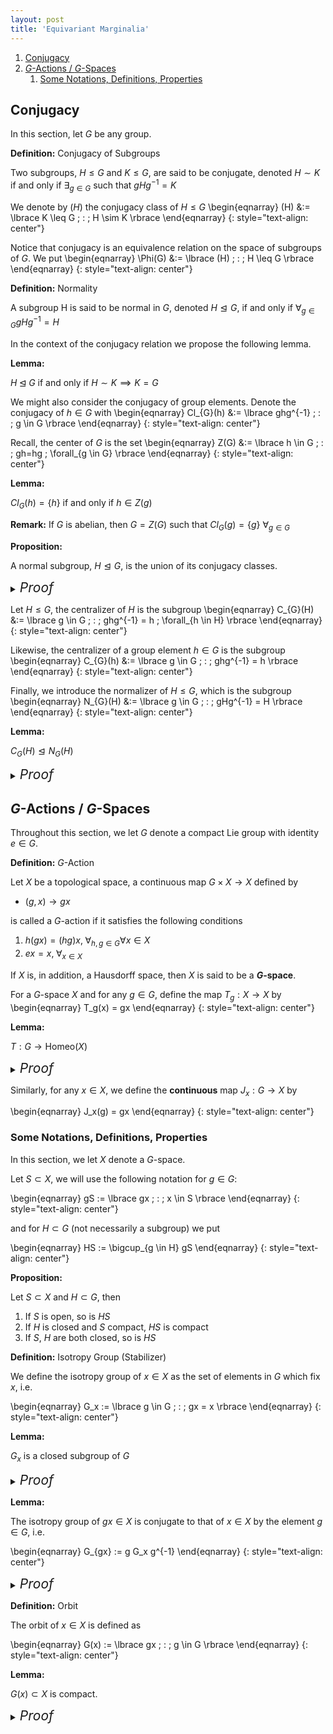 ```yaml
---
layout: post
title: 'Equivariant Marginalia'
---
```


1. [Conjugacy](#S1)
2. [$G$-Actions / $G$-Spaces](#S2)
    1. [Some Notations, Definitions, Properties](#S2s1)

## Conjugacy <a name="S1"></a>

In this section, let $G$ be any group.

<div class="definition" markdown="1">

**Definition:** Conjugacy of Subgroups

Two subgroups, $H \leq G$ and $K \leq G$, are said to be conjugate, denoted $H \sim K$ if and only if $\exists_{g \in G}$ such that $gHg^{-1} = K$
</div>

We denote by $(H)$ the conjugacy class of $H \leq G$
\begin{eqnarray}
(H) &:= \lbrace K \leq G \; : \; H \sim K \rbrace
\end{eqnarray}
{: style="text-align: center"}

Notice that conjugacy is an equivalence relation on the space of subgroups of $G$. We put
\begin{eqnarray}
\Phi(G) &:= \lbrace (H) \; : \; H \leq G \rbrace
\end{eqnarray}
{: style="text-align: center"}

<div class="definition" markdown="1">

**Definition:** Normality

A subgroup H is said to be normal in $G$, denoted $H \mathrel{\unlhd} G$, if and only if $\forall_{g \in G} gHg^{-1} = H$
</div>

In the context of the conjugacy relation we propose the following lemma.

<div class="proposition" markdown="1">

**Lemma:** 

$H \unlhd G$ if and only if $H \sim K \implies K = G$
</div>

We might also consider the conjugacy of group elements. Denote the conjugacy of $h \in G$ with
\begin{eqnarray}
Cl_{G}(h) &:= \lbrace ghg^{-1} \; : \; g \in G \rbrace
\end{eqnarray}
{: style="text-align: center"}

Recall, the center of $G$ is the set
\begin{eqnarray}
Z(G) &:= \lbrace h \in G \; : \; gh=hg \; \forall_{g \in G} \rbrace
\end{eqnarray}
{: style="text-align: center"}

<div class="proposition" markdown="1">

**Lemma:** 

$Cl_{G}(h) = \lbrace h \rbrace$ if and only if $h \in Z(g)$
</div>

**Remark:** If $G$ is abelian, then $G = Z(G)$ such that $Cl_{G}(g) = \lbrace g \rbrace$ $\forall_{g \in G}$

<div class="proposition" markdown="1">

**Proposition:** 

A normal subgroup, $H \mathrel{\unlhd} G$, is the union of its conjugacy classes.

<details>
<summary><i style="font-size:150%;">Proof</i></summary>

<div class="proof" markdown="1">

Take $h \in H$. As $H$ is normal
- $\for_{g \in G} ghg^{-1} \in H$

hence, $Cl_{G}(h) \subset H$. The other inclusion is immediate.

</div>
</details>
</div>

Let $H \leq G$, the centralizer of $H$ is the subgroup
\begin{eqnarray}
C_{G}(H) &:= \lbrace g \in G \; : \; ghg^{-1} = h \; \forall_{h \in H} \rbrace
\end{eqnarray}
{: style="text-align: center"}

Likewise, the centralizer of a group element $h \in G$ is the subgroup
\begin{eqnarray}
C_{G}(h) &:= \lbrace g \in G \; : \; ghg^{-1} = h \rbrace
\end{eqnarray}
{: style="text-align: center"}

Finally, we introduce the normalizer of $H \leq G$, which is the subgroup
\begin{eqnarray}
N_{G}(H) &:= \lbrace g \in G \; : \; gHg^{-1} = H \rbrace
\end{eqnarray}
{: style="text-align: center"}

<div class="proposition" markdown="1">

**Lemma:** 

$C_{G}(H) \mathrel{\unlhd} N_{G}(H)$

<details>
<summary><i style="font-size:150%;">Proof</i></summary>

<div class="proof" markdown="1">

Let $x \in C_{G}(H)$ and $y \in N_{G}(H)$. We will show that $yxy^{-1} \in C_{G}(H)$.

Choose $h \in H$, then $y^{-1}hy \in H$ such that $x^{-1}(y^{-1}hy)x = y^{-1}hy$. Hence,
 
$$
\begin{align}
(yxy^{-1}) h (yxy^{-1})^{-1} & = yx (y^{-1} hy)x^{-1} y^{-1} \\
 & = yy^{-1} h y y^{-1} = h
\end{align}
$$

i.e. $yxy^{-1} \in C_{G}(H)$

</div>
</details>
</div>

## $G$-Actions / $G$-Spaces <a name="S2"></a>

Throughout this section, we let $G$ denote a compact Lie group with identity $e \in G$.

<div class="definition" markdown="1">

**Definition:** $G$-Action

Let $X$ be a topological space, a continuous map $G \times X \rightarrow X$ defined by 
- $(g,x) \rightarrow gx$

is called a $G$-action if it satisfies the following conditions
1. $h(gx) = (hg)x, \; \forall_{h,g \in G} \forall{x \in X}$
2. $ex = x, \; \forall_{x \in X}$
</div>

If $X$ is, in addition, a Hausdorff space, then $X$ is said to be a **$G$-space**.

For a $G$-space $X$ and for any $g \in G$, define the map $T_g: X \rightarrow X$ by
\begin{eqnarray}
T_g(x) = gx
\end{eqnarray}
{: style="text-align: center"}

<div class="proposition" markdown="1">

**Lemma:** 

$T: G \rightarrow \text{Homeo}(X)$

<details>
<summary><i style="font-size:150%;">Proof</i></summary>

<div class="proof" markdown="1">

Take $g \in G$, $T_g$ is a continuous map, by the continuity of the group action on $X$, with continuous inverse $(T_g)^{-1} = T_{g^{-1}}$. Indeed, by conditions $(1)$ and $(2)$ of the group action:

\begin{eqnarray}
T_g \circ T_{g^{-1}}(x) = T_{g g^{-1}}(x) = T_{e}(x) = x
\end{eqnarray}
{: style="text-align: center"}

</div>
</details>
</div>

Similarly, for any $x \in X$, we define the **continuous** map $J_x: G \rightarrow X$ by 

\begin{eqnarray}
J_x(g) = gx
\end{eqnarray}
{: style="text-align: center"}

### Some Notations, Definitions, Properties <a name="S2s1"></a>

In this section, we let $X$ denote a $G$-space.

Let $S \subset X$, we will use the following notation for $g \in G$:

\begin{eqnarray}
gS := \lbrace gx \; : \; x \in S \rbrace
\end{eqnarray}
{: style="text-align: center"}

and for $H \subset G$ (not necessarily a subgroup) we put

\begin{eqnarray}
HS := \bigcup_{g \in H} gS
\end{eqnarray}
{: style="text-align: center"}

<div class="proposition" markdown="1">

**Proposition:** 

Let $S \subset X$ and $H \subset G$, then
1. If $S$ is open, so is $HS$
2. If $H$ is closed and $S$ compact, $HS$ is compact
3. If $S$, $H$ are both closed, so is $HS$
</div>

<div class="definition" markdown="1">

**Definition:** Isotropy Group (Stabilizer)

We define the isotropy group of $x \in X$ as the set of elements in $G$ which fix $x$, i.e.

\begin{eqnarray}
G_x := \lbrace g \in G \; : \; gx = x \rbrace 
\end{eqnarray}
{: style="text-align: center"}
</div>


<div class="proposition" markdown="1">

**Lemma:** 

$G_x$ is a closed subgroup of $G$

<details>
<summary><i style="font-size:150%;">Proof</i></summary>

<div class="proof" markdown="1">

That $G_x \mathrel{\unlhd} G$ is clear. We will prove that $G_x$ is, in addition, closed. Indeed, put

$$
\begin{align}
G_x & := \lbrace g \in G \; : \; gx = x \rbrace \\
 & = \lbrace g \in G \; : \; J_x(g) = x \rbrace \\
 & = J_x^{-1}(x)
\end{align}
$$

As the continuous pre-image of a closed set, $G_x$ is therefore closed.
</div>
</details>
</div>

<div class="proposition" markdown="1">

**Lemma:** 

The isotropy group of $gx \in X$ is conjugate to that of $x \in X$ by the element $g \in G$, i.e.

\begin{eqnarray}
G_{gx} := g G_x g^{-1}
\end{eqnarray}
{: style="text-align: center"}

<details>
<summary><i style="font-size:150%;">Proof</i></summary>

<div class="proof" markdown="1">

$$
\begin{align}
G_{gx} & := \lbrace h \in G \; : \; h(gx) = gx \rbrace \\
 & = \lbrace h \in G \; : \; g^{-1}h(gx) = g^{-1}gx \rbrace \\
 & = \lbrace h \in G \; : \; g^{-1}hg \in G_x \rbrace \\
 & = \lbrace h \in G \; : \; h \in g G_x g^{-1} \rbrace \\
 & = g G_x g^{-1}
\end{align}
$$

</div>
</details>
</div>

<div class="definition" markdown="1">

**Definition:** Orbit

The orbit of $x \in X$ is defined as

\begin{eqnarray}
G(x) := \lbrace gx  \; : \; g \in G \rbrace 
\end{eqnarray}
{: style="text-align: center"}
</div>

<div class="proposition" markdown="1">

**Lemma:** 

$G(x) \subset X$ is compact. 

<details>
<summary><i style="font-size:150%;">Proof</i></summary>

<div class="proof" markdown="1">

Indeed, take $x \in X$, then the orbit can be equivalently defined as the range of the action-map $S_x: G \rightarrow X$

\begin{eqnarray}
G(x) = S_x(G)
\end{eqnarray}
{: style="text-align: center"}

Therefore, $G(x)$ is compact as the continuous image of a compact space.

</div>
</details>
</div>